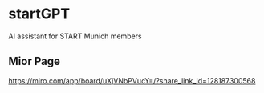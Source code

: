 # startGPT
AI assistant for START Munich members
## Mior Page
https://miro.com/app/board/uXjVNbPVucY=/?share_link_id=128187300568

